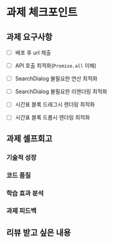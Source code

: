 # 과제 체크포인트

## 과제 요구사항

- [ ] 배포 후 url 제출

- [ ] API 호출 최적화(`Promise.all` 이해)

- [ ] SearchDialog 불필요한 연산 최적화
- [ ] SearchDialog 불필요한 리렌더링 최적화

- [ ] 시간표 블록 드래그시 렌더링 최적화
- [ ] 시간표 블록 드롭시 렌더링 최적화

## 과제 셀프회고

<!-- 과제에 대한 회고를 작성해주세요 -->

### 기술적 성장

<!-- 예시
- 새로 학습한 개념
- 기존 지식의 재발견/심화
- 구현 과정에서의 기술적 도전과 해결
-->

### 코드 품질

<!-- 예시
- 특히 만족스러운 구현
- 리팩토링이 필요한 부분
- 코드 설계 관련 고민과 결정
-->

### 학습 효과 분석

<!-- 예시
- 가장 큰 배움이 있었던 부분
- 추가 학습이 필요한 영역
- 실무 적용 가능성
-->

### 과제 피드백

<!-- 예시
- 과제에서 모호하거나 애매했던 부분
- 과제에서 좋았던 부분
-->

## 리뷰 받고 싶은 내용

<!--
피드백 받고 싶은 내용을 구체적으로 남겨주세요
모호한 요청은 피드백을 남기기 어렵습니다.

참고링크: https://chatgpt.com/share/675b6129-515c-8001-ba72-39d0fa4c7b62

모호한 요청의 예시)
- 코드 스타일에 대한 피드백 부탁드립니다.
- 코드 구조에 대한 피드백 부탁드립니다.
- 개념적인 오류에 대한 피드백 부탁드립니다.
- 추가 구현이 필요한 부분에 대한 피드백 부탁드립니다.

구체적인 요청의 예시)
- 현재 함수와 변수명을 보면 직관성이 떨어지는 것 같습니다. 함수와 변수를 더 명확하게 이름 지을 수 있는 방법에 대해 조언해주실 수 있나요?
- 현재 파일 단위로 코드가 분리되어 있지만, 모듈화나 계층화가 부족한 것 같습니다. 어떤 기준으로 클래스를 분리하거나 모듈화를 진행하면 유지보수에 도움이 될까요?
- MVC 패턴을 따르려고 했는데, 제가 구현한 구조가 MVC 원칙에 맞게 잘 구성되었는지 검토해주시고, 보완할 부분을 제안해주실 수 있을까요?
- 컴포넌트 간의 의존성이 높아져서 테스트하기 어려운 상황입니다. 의존성을 낮추고 테스트 가능성을 높이는 구조 개선 방안이 있을까요?
-->
